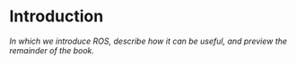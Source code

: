 # Introduction

*In which we introduce ROS, describe how it can be useful, and preview the remainder of the book.*
